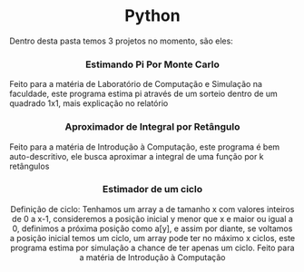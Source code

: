 <h1 align="center">Python</h1>
<p>Dentro desta pasta temos 3 projetos no momento, são eles:<p>
<h3 align="center">Estimando Pi Por Monte Carlo</h3>
<p>Feito para a matéria de Laboratório de Computação e Simulação na faculdade, este programa estima pi através de um sorteio dentro de um quadrado 1x1, mais explicação no relatório</p>
<h3 align="center">Aproximador de Integral por Retângulo</h3>
<p>Feito para a matéria de Introdução à Computação, este programa é bem auto-descritivo, ele busca aproximar a integral de uma função por k retângulos</p>
<h3 align="center">Estimador de um ciclo</h3>
<p align="center">Definição de ciclo: Tenhamos um array a de tamanho x com valores inteiros de 0 a x-1, consideremos a posição inicial y menor que x e maior ou igual a 0, definimos a próxima posição como a[y], e assim por diante, se voltamos a posição inicial temos um ciclo, um array pode ter no máximo x ciclos, este programa estima por simulação a chance de ter apenas um ciclo. Feito para a matéria de Introdução à Computação</p>
